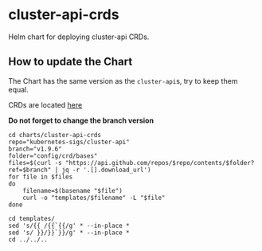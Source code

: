 # cluster-api-crds

Helm chart for deploying cluster-api CRDs.

## How to update the Chart

The Chart has the same version as the `cluster-api`s, try to keep them equal.

CRDs are located [here](https://github.com/kubernetes-sigs/cluster-api/tree/main/config/crd/bases)

**Do not forget to change the branch version**

```
cd charts/cluster-api-crds
repo="kubernetes-sigs/cluster-api"
branch="v1.9.6"
folder="config/crd/bases"
files=$(curl -s "https://api.github.com/repos/$repo/contents/$folder?ref=$branch" | jq -r '.[].download_url')
for file in $files
do
    filename=$(basename "$file")
    curl -o "templates/$filename" -L "$file"
done

cd templates/
sed 's/{{ /{{`{{/g' * --in-place *
sed 's/ }}/}}`}}/g' * --in-place *
cd ../../..
```
